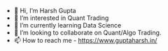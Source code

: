 - 👋 Hi, I’m Harsh Gupta
- 👀 I’m interested in Quant Trading
- 🌱 I’m currently learning Data Science
- 💞️ I’m looking to collaborate on Quant/Algo Trading.
- 📫 How to reach me - https://www.guptaharsh.in/

<!---
guptaharsh-in/guptaharsh-in is a ✨ special ✨ repository because its `README.md` (this file) appears on your GitHub profile.
You can click the Preview link to take a look at your changes.
--->
